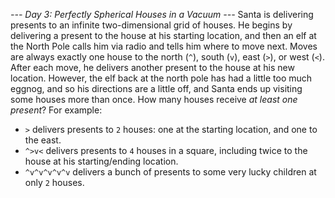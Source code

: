 *--- Day 3: Perfectly Spherical Houses in a Vacuum ---*
Santa is delivering presents to an infinite two-dimensional grid of houses.
He begins by delivering a present to the house at his starting location, and then an elf at the North Pole calls him via radio and tells him where to move next.  Moves are always exactly one house to the north (`^`), south (`v`), east (`>`), or west (`<`).  After each move, he delivers another present to the house at his new location.
However, the elf back at the north pole has had a little too much eggnog, and so his directions are a little off, and Santa ends up visiting some houses more than once.  How many houses receive _at least one present_?
For example:

- `>` delivers presents to `2` houses: one at the starting location, and one to the east.
- `^>v<` delivers presents to `4` houses in a square, including twice to the house at his starting/ending location.
- `^v^v^v^v^v` delivers a bunch of presents to some very lucky children at only `2` houses.


